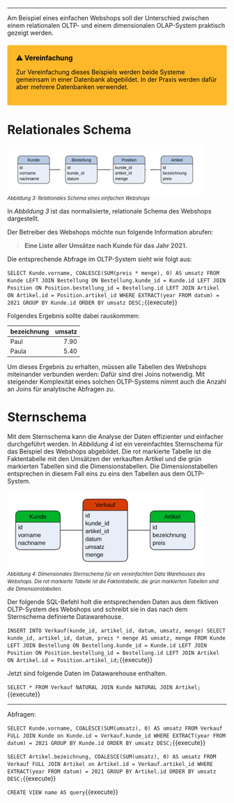 ___
Am Beispiel eines einfachen Webshops soll der Unterschied zwischen einem relationalen OLTP- und einem dimensionalen OLAP-System praktisch gezeigt werden.

<div style="background: #ffb829; width: 100%; border-radius: 3px; box-sizing: border-box; padding: 20px; margin: 20px 0; color: black">
    <div style="position: relative; font-size: 110%; font-weight: bold">⚠ Vereinfachung</div>
    <p>Zur Vereinfachung dieses Beispiels werden beide Systeme gemeinsam in einer Datenbank abgebildet. In der Praxis werden dafür aber mehrere Datenbanken verwendet.</p>
</div>

# Relationales Schema

<img src="assets/oltp_simple_shop_database.svg" alt="OLAP Data Cube Beispiel" style="max-width: 450px; display: block">
<i style="font-size: 80%">Abbildung 3: Relationales Schema eines einfachen Webshops</i>

In _Abbildung 3_ ist das normalisierte, relationale Schema des Webshops dargestellt. 

Der Betreiber des Webshops möchte nun folgende Information abrufen:

> **Eine Liste aller Umsätze nach Kunde für das Jahr 2021.**

Die entsprechende Abfrage im OLTP-System sieht wie folgt aus:

`SELECT
    Kunde.vorname,
    COALESCE(SUM(preis * menge), 0) AS umsatz
FROM Kunde
LEFT JOIN Bestellung
    ON Bestellung.kunde_id = Kunde.id
LEFT JOIN Position
    ON Position.bestellung_id = Bestellung.id
LEFT JOIN Artikel
    ON Artikel.id = Position.artikel_id
WHERE EXTRACT(year FROM datum) = 2021
GROUP BY Kunde.id
ORDER BY umsatz DESC;`{{execute}}

Folgendes Ergebnis sollte dabei rauskommen:

| bezeichnung | umsatz |
| :---------- | -----: |
| Paul        |   7.90 |
| Paula       |   5.40 |

Um dieses Ergebnis zu erhalten, müssen alle Tabellen des Webshops miteinander verbunden werden: Dafür sind drei Joins notwendig.
Mit steigender Komplexität eines solchen OLTP-Systems nimmt auch die Anzahl an Joins für analytische Abfragen zu. 

# Sternschema

Mit dem Sternschema kann die Analyse der Daten effizienter und einfacher durchgeführt werden.
In _Abbildung 4_ ist ein vereinfachtes Sternschema für das Beispiel des Webshops abgebildet.
Die rot markierte Tabelle ist die Faktentabelle mit den Umsätzen der verkauften Artikel und die grün markierten Tabellen sind die Dimensionstabellen.
Die Dimensionstabellen entsprechen in diesem Fall eins zu eins den Tabellen aus dem OLTP-System.

 <img src="assets/olap_simple_shop_database.svg" alt="OLAP Data Cube Beispiel" style="max-width: 450px; display: block">
<i style="font-size: 80%">Abbildung 4: Dimensionales Sternschema für ein vereinfachten Data Warehouses des Webshops. Die rot markierte Tabelle ist die Faktentabelle, die grün markierten Tabellen sind die Dimensionstabellen.</i>

Der folgende SQL-Befehl holt die entsprechenden Daten aus dem fiktiven OLTP-System des Webshops und schreibt sie in das nach dem Sternschema definierte Datawarehouse.

`INSERT INTO Verkauf(kunde_id, artikel_id, datum, umsatz, menge)
SELECT kunde_id, artikel_id, datum, preis * menge AS umsatz, menge FROM Kunde
LEFT JOIN Bestellung ON Bestellung.kunde_id = Kunde.id
LEFT JOIN Position ON Position.bestellung_id = Bestellung.id
LEFT JOIN Artikel ON Artikel.id = Position.artikel_id;`{{execute}}

Jetzt sind folgende Daten im Datawarehouse enthalten.

`SELECT * FROM Verkauf
NATURAL JOIN Kunde
NATURAL JOIN Artikel;`{{execute}}

---

Abfragen:

`SELECT Kunde.vorname, COALESCE(SUM(umsatz), 0) AS umsatz FROM Verkauf
FULL JOIN Kunde on Kunde.id = Verkauf.kunde_id
WHERE EXTRACT(year FROM datum) = 2021
GROUP BY Kunde.id
ORDER BY umsatz DESC;`{{execute}}

`SELECT Artikel.bezeichnung, COALESCE(SUM(umsatz), 0) AS umsatz FROM Verkauf
FULL JOIN Artikel on Artikel.id = Verkauf.artikel_id
WHERE EXTRACT(year FROM datum) = 2021
GROUP BY Artikel.id
ORDER BY umsatz DESC;`{{execute}}

`CREATE VIEW name AS query`{{execute}}